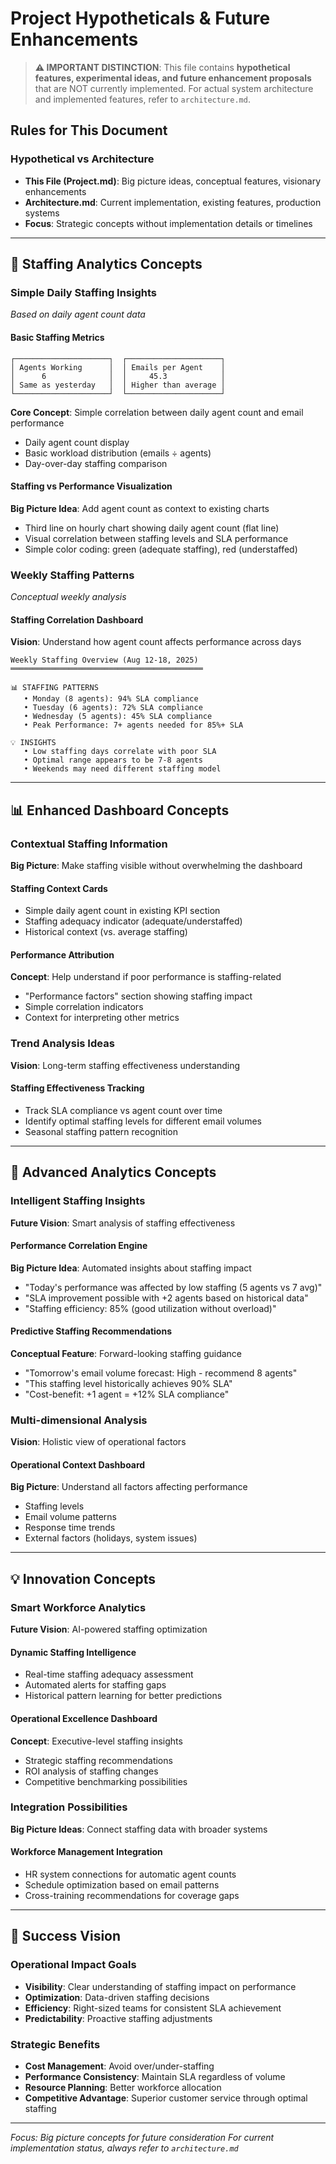 # Project Hypotheticals & Future Enhancements

> **⚠️ IMPORTANT DISTINCTION**: This file contains **hypothetical features, experimental ideas, and future enhancement proposals** that are NOT currently implemented. For actual system architecture and implemented features, refer to `architecture.md`.

## Rules for This Document

### **Hypothetical vs Architecture**
- **This File (Project.md)**: Big picture ideas, conceptual features, visionary enhancements
- **Architecture.md**: Current implementation, existing features, production systems
- **Focus**: Strategic concepts without implementation details or timelines

---

## 🔮 Staffing Analytics Concepts

### **Simple Daily Staffing Insights**
*Based on daily agent count data*

#### **Basic Staffing Metrics**
```
┌─────────────────────┐  ┌─────────────────────┐  
│ Agents Working      │  │ Emails per Agent    │  
│      6              │  │     45.3            │  
│ Same as yesterday   │  │ Higher than average │  
└─────────────────────┘  └─────────────────────┘  
```

**Core Concept**: Simple correlation between daily agent count and email performance
- Daily agent count display
- Basic workload distribution (emails ÷ agents)
- Day-over-day staffing comparison

#### **Staffing vs Performance Visualization**
**Big Picture Idea**: Add agent count as context to existing charts
- Third line on hourly chart showing daily agent count (flat line)
- Visual correlation between staffing levels and SLA performance
- Simple color coding: green (adequate staffing), red (understaffed)

### **Weekly Staffing Patterns**
*Conceptual weekly analysis*

#### **Staffing Correlation Dashboard**
**Vision**: Understand how agent count affects performance across days

```
Weekly Staffing Overview (Aug 12-18, 2025)
═══════════════════════════════════════════

📊 STAFFING PATTERNS
   • Monday (8 agents): 94% SLA compliance
   • Tuesday (6 agents): 72% SLA compliance  
   • Wednesday (5 agents): 45% SLA compliance
   • Peak Performance: 7+ agents needed for 85%+ SLA

💡 INSIGHTS
   • Low staffing days correlate with poor SLA
   • Optimal range appears to be 7-8 agents
   • Weekends may need different staffing model
```

---

## 📊 Enhanced Dashboard Concepts

### **Contextual Staffing Information**
**Big Picture**: Make staffing visible without overwhelming the dashboard

#### **Staffing Context Cards**
- Simple daily agent count in existing KPI section
- Staffing adequacy indicator (adequate/understaffed)
- Historical context (vs. average staffing)

#### **Performance Attribution**
**Concept**: Help understand if poor performance is staffing-related
- "Performance factors" section showing staffing impact
- Simple correlation indicators
- Context for interpreting other metrics

### **Trend Analysis Ideas**
**Vision**: Long-term staffing effectiveness understanding

#### **Staffing Effectiveness Tracking**
- Track SLA compliance vs agent count over time
- Identify optimal staffing levels for different email volumes
- Seasonal staffing pattern recognition

---

## 🧪 Advanced Analytics Concepts

### **Intelligent Staffing Insights**
**Future Vision**: Smart analysis of staffing effectiveness

#### **Performance Correlation Engine**
**Big Picture Idea**: Automated insights about staffing impact
- "Today's performance was affected by low staffing (5 agents vs 7 avg)"
- "SLA improvement possible with +2 agents based on historical data"
- "Staffing efficiency: 85% (good utilization without overload)"

#### **Predictive Staffing Recommendations**
**Conceptual Feature**: Forward-looking staffing guidance
- "Tomorrow's email volume forecast: High - recommend 8 agents"
- "This staffing level historically achieves 90% SLA"
- "Cost-benefit: +1 agent = +12% SLA compliance"

### **Multi-dimensional Analysis**
**Vision**: Holistic view of operational factors

#### **Operational Context Dashboard**
**Big Picture**: Understand all factors affecting performance
- Staffing levels
- Email volume patterns  
- Response time trends
- External factors (holidays, system issues)

---

## 💡 Innovation Concepts

### **Smart Workforce Analytics**
**Future Vision**: AI-powered staffing optimization

#### **Dynamic Staffing Intelligence**
- Real-time staffing adequacy assessment
- Automated alerts for staffing gaps
- Historical pattern learning for better predictions

#### **Operational Excellence Dashboard**
**Concept**: Executive-level staffing insights
- Strategic staffing recommendations
- ROI analysis of staffing changes
- Competitive benchmarking possibilities

### **Integration Possibilities**
**Big Picture Ideas**: Connect staffing data with broader systems

#### **Workforce Management Integration**
- HR system connections for automatic agent counts
- Schedule optimization based on email patterns
- Cross-training recommendations for coverage gaps

---

## 🎯 Success Vision

### **Operational Impact Goals**
- **Visibility**: Clear understanding of staffing impact on performance
- **Optimization**: Data-driven staffing decisions
- **Efficiency**: Right-sized teams for consistent SLA achievement
- **Predictability**: Proactive staffing adjustments

### **Strategic Benefits**
- **Cost Management**: Avoid over/under-staffing
- **Performance Consistency**: Maintain SLA regardless of volume
- **Resource Planning**: Better workforce allocation
- **Competitive Advantage**: Superior customer service through optimal staffing

---

*Focus: Big picture concepts for future consideration*
*For current implementation status, always refer to `architecture.md`*

